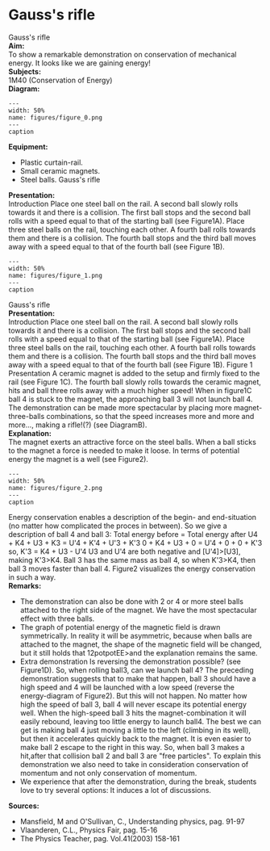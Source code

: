 # Gauss's rifle 
 Gauss's rifle   
<b> Aim: </b>  
 To show a remarkable demonstration on conservation of mechanical energy. It looks like we are gaining energy!    
<b> Subjects: </b>  
 1M40 (Conservation of Energy)   
<b> Diagram: </b>  
   
```{figure} figures/figure_0.png  
---  
width: 50%  
name: figures/figure_0.png  
---  
caption  
``` 
      
<b> Equipment: </b>  
 
 *  Plastic curtain-rail. 
 *  Small ceramic magnets. 
 *  Steel balls. Gauss's rifle
    
<b> Presentation: </b>  
 Introduction Place one steel ball on the rail. A second ball slowly rolls towards it and there is a collision. The first ball stops and the second ball rolls with a speed equal to that of the starting ball (see Figure1A). Place three steel balls on the rail, touching each other. A fourth ball rolls towards them and there is a collision. The fourth ball stops and the third ball moves away with a speed equal to that of the fourth ball (see Figure 1B).    
```{figure} figures/figure_1.png  
---  
width: 50%  
name: figures/figure_1.png  
---  
caption  
``` 
 Gauss's rifle    
<b> Presentation: </b>  
 Introduction Place one steel ball on the rail. A second ball slowly rolls towards it and there is a collision. The first ball stops and the second ball rolls with a speed equal to that of the starting ball (see Figure1A). Place three steel balls on the rail, touching each other. A fourth ball rolls towards them and there is a collision. The fourth ball stops and the third ball moves away with a speed equal to that of the fourth ball (see Figure 1B).   Figure 1  Presentation A ceramic magnet is added to the setup and firmly fixed to the rail (see Figure 1C). The fourth ball slowly rolls towards the ceramic magnet, hits and ball three rolls away with a much higher speed! When in figure1C ball 4 is stuck to the magnet, the approaching ball 3 will not launch ball 4. The demonstration can be made more spectacular by placing more magnet-three-balls combinations, so that the speed increases more and more and more…, making a rifle!(?) (see DiagramB).    
<b> Explanation: </b>  
 The magnet exerts an attractive force on the steel balls. When a ball sticks to the magnet a force is needed to make it loose. In terms of potential energy the magnet is a well (see Figure2).   
```{figure} figures/figure_2.png  
---  
width: 50%  
name: figures/figure_2.png  
---  
caption  
``` 
 Energy conservation enables a description of the begin- and end-situation (no matter how complicated the proces in between). So we give a description of ball 4 and ball 3:    Total energy before = Total energy after U4 + K4 + U3 + K3 = U'4 + K'4 + U'3 + K'3 0 + K4 + U3 + 0 = U'4 + 0 + 0 + K'3 so, K'3 = K4 + U3 - U'4 U3 and U'4 are both negative and [U'4]>[U3], making K'3>K4. Ball 3 has the same mass as ball 4, so when K'3>K4, then ball 3 moves faster than ball 4. Figure2 visualizes the energy conservation in such a way.    
<b> Remarks: </b>  
 
 *  The demonstration can also be done with 2 or 4 or more steel balls attached to the right side of the magnet. We have the most spectacular effect with three balls. 
 *  The graph of potential energy of the magnetic field is drawn symmetrically. In reality it will be asymmetric, because when balls are attached to the magnet, the shape of the magnetic field will be changed, but it still holds that 12potpotEE>and the explanation remains the same. 
 *  Extra demonstration Is reversing the demonstration possible? (see Figure1D). So, when rolling ball3, can we launch ball 4? The preceding demonstration suggests that to make that happen, ball 3 should have a high speed and 4 will be launched with a low speed (reverse the energy-diagram of Figure2). But this will not happen. No matter how high the speed of ball 3, ball 4 will never escape its potential energy well. When the high-speed ball 3 hits the magnet-combination it will easily rebound, leaving too little energy to launch ball4. The best we can get is making ball 4 just moving a little to the left (climbing in its well), but then it accelerates quickly back to the magnet. It is even easier to make ball 2 escape to the right in this way. So, when ball 3 makes a hit,after that collision ball 2 and ball 3 are "free particles". To explain this demonstration we also need to take in consideration conservation of momentum and not only conservation of momentum. 
 *  We experience that after the demonstration, during the break, students love to try several options: It induces a lot of discussions.
   
<b> Sources: </b>  
 
 *  Mansfield, M and O'Sullivan, C., Understanding physics, pag. 91-97 
 *  Vlaanderen, C.L., Physics Fair, pag. 15-16 
 *  The Physics Teacher, pag. Vol.41(2003) 158-161
  